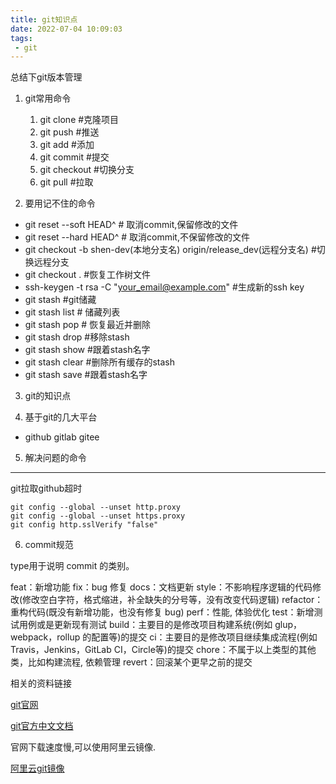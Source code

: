 ```yaml
---
title: git知识点
date: 2022-07-04 10:09:03
tags:
 - git
---
```

 
总结下git版本管理

1. git常用命令
   1. git clone #克隆项目
   2. git push #推送
   3. git add #添加
   4. git commit #提交
   5. git checkout #切换分支
   6. git pull #拉取

2. 要用记不住的命令
* git reset --soft HEAD^ # 取消commit,保留修改的文件
* git reset --hard HEAD^ # 取消commit,不保留修改的文件
* git checkout -b shen-dev(本地分支名) origin/release_dev(远程分支名) #切换远程分支
* git checkout . #恢复工作树文件
* ssh-keygen -t rsa -C "your_email@example.com" #生成新的ssh key
* git stash #git储藏
* git stash list # 储藏列表
* git stash pop # 恢复最近并删除
* git stash drop #移除stash
* git stash show #跟着stash名字
* git stash clear #删除所有缓存的stash
* git stash save #跟着stash名字


3. git的知识点

4. 基于git的几大平台
- github gitlab gitee

5. 解决问题的命令
---
git拉取github超时
```angular2html
git config --global --unset http.proxy
git config --global --unset https.proxy
git config http.sslVerify "false"
```

6. commit规范

type用于说明 commit 的类别。

feat：新增功能
fix：bug 修复
docs：文档更新
style：不影响程序逻辑的代码修改(修改空白字符，格式缩进，补全缺失的分号等，没有改变代码逻辑)
refactor：重构代码(既没有新增功能，也没有修复 bug)
perf：性能, 体验优化
test：新增测试用例或是更新现有测试
build：主要目的是修改项目构建系统(例如 glup，webpack，rollup 的配置等)的提交
ci：主要目的是修改项目继续集成流程(例如 Travis，Jenkins，GitLab CI，Circle等)的提交
chore：不属于以上类型的其他类，比如构建流程, 依赖管理
revert：回滚某个更早之前的提交

相关的资料链接

[git官网](https://git-scm.com/)

[git官方中文文档](https://git-scm.com/book/zh/v2)

官网下载速度慢,可以使用阿里云镜像.

[阿里云git镜像](https://registry.npmmirror.com/binary.html?path=git-for-windows/)